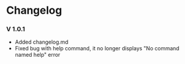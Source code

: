 # Changelog
### V 1.0.1
* Added changelog.md
* Fixed bug with help command, it no longer displays "No command named help" error

